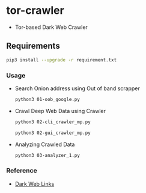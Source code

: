 # tor-crawler
- Tor-based Dark Web Crawler

## Requirements

```bash
pip3 install --upgrade -r requirement.txt
```

### Usage
- Search Onion address using Out of band scrapper
  ```bash
  python3 01-oob_google.py
  ```

- Crawl Deep Web Data using Crawler
  ```bash
  python3 02-cli_crawler_mp.py
  ```

  ```bash
  python3 02-gui_crawler_mp.py
  ```

- Analyzing Crawled Data
  ```bash
  python3 03-analyzer_1.py
  ```

### Reference
- [Dark Web Links](https://www.thedarkweblinks.com/)

